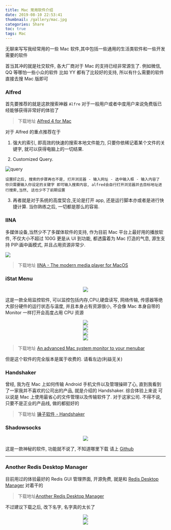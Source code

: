 ```yaml
---
title: Mac 常用软件介绍
date: 2019-08-10 22:53:41
thumbnail: /gallery/mac.jpg
categories: Share
toc: true
tags: Mac
---
```


无聊来写写我经常用的一些 Mac 软件,其中包括一些通用的生活类软件和一些开发需要的软件

  <!-- more -->

首当其冲的就是社交软件, 各大厂商对于 Mac 的支持已经非常源生了. 例如微信, QQ 等哪怕一些小众的软件
比如 YY 都有了比较好的支持, 所以有什么需要的软件直接去搜 Mac 版即可

### Alfred

首先要推荐的就是这款搜索神器 `Alfre` 对于一般用户或者中度用户来说免费版已经能够获得非常好的体验了

> 下载地址 [Alfred 4 for Mac](https://www.alfredapp.com/)

对于 Alfred 的重点推荐在于

1.  强大的索引, 即高效的快速的搜索本地文件能力, 只要你依稀记着某个文件的关键字, 就可以获得电脑上的一切结果.

2.  Customized Query.

![query](1.png)

    设置好之后, 搜索的步骤再也不是, 打开浏览器 - 输入网址 - 选中输入框 - 输入内容了
    你只需要输入你设定的关键字 即可输入搜索内容, alfred会自行打开浏览器并去目标地址进行搜索,当然, 这也少不了前期设置

3.  再者就是对于系统的高度契合,无论是打开 app, 还是运行脚本亦或者是进行快捷计算. 当你熟练之后,
    一切都是那么的容易.

### IINA

多媒体设备,当然少不了多媒体软件的支持, 作为目前 Mac 平台上最好用的播放软件, 不仅大小不超过 100G 更是从 UI 到功能, 都透露着为 Mac 打造的气息, 源生支持 PIP:画中画模式, 并且占用资源非常少.

![](2.png)

> 下载地址 [IINA - The modern media player for MacOS](https://iina.io/)

### iStat Menu

<div align=center>
  <img src="3.png" />
</div>

这是一款全局监控软件, 可以监控包括内存,CPU,硬盘读写, 网络传输, 传感器等绝大部分硬件的运行状态与温度, 并且本身占有资源很小, 不会像 Mac 本身自带的 Monitor 一样打开会高度占用 CPU 资源

<div align=center>
  <img src="4.png" />
</div>
<div align=center>
  <img src="5.png" />
</div>
<div align=center>
  <img src="6.png" />
</div>
<div align=center>
  <img src="7.png" />
</div>

> 下载地址 [An advanced Mac system monitor to your menubar](https://bjango.com/mac/istatmenus/)

但是这个软件的完全版本是属于收费的. 请看左边(利益无关)

### Handshaker

曾经, 我为在 Mac 上如何传输 Android 手机文件以及管理操碎了心, 直到我看到了一家我并不喜欢的公司出的产品, 就是介绍的 Handshaker. 综合体验上来说
可以说是 Mac 上使用最省心的文件管理以及传输软件了. 对于这家公司. 不得不说,只要不是正业的产品线, 做的都挺好的

> 下载地址 [锤子软件 - Handshaker](https://www.smartisan.com/apps/#/handshaker)

### Shadowsocks

<div align=center>
  <img src="8.png" />
</div>

这是一款神秘的软件, 功能就不说了, 不知道哪里下载 请上 [Github](https://github.com)

---

### Another Redis Desktop Manager

目前用过的体验最好的 Redis GUI 管理界面, 开源免费, 就是和 [Redis Desktop Manager](https://redisdesktop.com/) 对着干的

> 下载地址[Another Redis Desktop Manager](https://appimage.github.io/Another_Redis_Desktop_Manager/)

不过建议下载之后, 改下名字, 名字真的太长了

<div align=center>
  <img src="9.png" />
</div>
<div align=center>
  <img src="10.png" />
</div>
